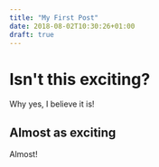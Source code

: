 ```yaml
---
title: "My First Post"
date: 2018-08-02T10:30:26+01:00
draft: true
---
```


# Isn't this exciting?

Why yes, I believe it is!

## Almost as exciting

Almost!